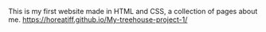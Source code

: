 This is my first website made in HTML and CSS, a collection of pages about me.
https://horeatiff.github.io/My-treehouse-project-1/
